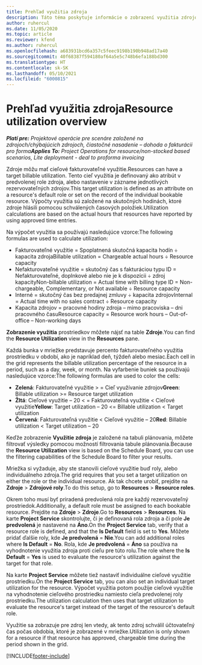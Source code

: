 ```yaml
---
title: Prehľad využitia zdroja
description: Táto téma poskytuje informácie o zobrazení využitia zdrojov v aplikácii Project Operations.
author: ruhercul
ms.date: 11/05/2020
ms.topic: article
ms.reviewer: kfend
ms.author: ruhercul
ms.openlocfilehash: a683931bcd6a357c5feec9198b190b948ad17a40
ms.sourcegitcommit: 40f68387f594180af64a5e5c748b6efa188bd300
ms.translationtype: HT
ms.contentlocale: sk-SK
ms.lasthandoff: 05/10/2021
ms.locfileid: "6000815"
---
```

# <a name="resource-utilization-overview"></a><span data-ttu-id="2d92a-103">Prehľad využitia zdroja</span><span class="sxs-lookup"><span data-stu-id="2d92a-103">Resource utilization overview</span></span>

<span data-ttu-id="2d92a-104">_**Platí pre:** Projektové operácie pre scenáre založené na zdrojoch/chýbajúcich zdrojoch, čiastočné nasadenie – dohoda o fakturácii pro forma_</span><span class="sxs-lookup"><span data-stu-id="2d92a-104">_**Applies To:** Project Operations for resource/non-stocked based scenarios, Lite deployment - deal to proforma invoicing_</span></span>

<span data-ttu-id="2d92a-105">Zdroje môžu mať cieľové fakturovateľné využitie.</span><span class="sxs-lookup"><span data-stu-id="2d92a-105">Resources can have a target billable utilization.</span></span> <span data-ttu-id="2d92a-106">Tento cieľ využitia je definovaný ako atribút v predvolenej role zdroja, alebo nastavenie v zázname jednotlivých rezervovateľných zdrojov.</span><span class="sxs-lookup"><span data-stu-id="2d92a-106">This target utilization is defined as an attribute on a resource's default role or set on the record of the individual bookable resource.</span></span> <span data-ttu-id="2d92a-107">Výpočty využitia sú založené na skutočných hodinách, ktoré zdroje hlásili pomocou schválených časových položiek.</span><span class="sxs-lookup"><span data-stu-id="2d92a-107">Utilization calculations are based on the actual hours that resources have reported by using approved time entries.</span></span>

<span data-ttu-id="2d92a-108">Na výpočet využitia sa používajú nasledujúce vzorce:</span><span class="sxs-lookup"><span data-stu-id="2d92a-108">The following formulas are used to calculate utilization:</span></span>

  - <span data-ttu-id="2d92a-109">Fakturovateľné využitie = Spoplatnená skutočná kapacita hodín ÷ kapacita zdroja</span><span class="sxs-lookup"><span data-stu-id="2d92a-109">Billable utilization = Chargeable actual hours ÷ Resource capacity</span></span>
  - <span data-ttu-id="2d92a-110">Nefakturovateľné využitie = skutočný čas s fakturáciou typu ID = Nefakturovateľné, doplnkové alebo nie je k dispozícii ÷ zdroj kapacity</span><span class="sxs-lookup"><span data-stu-id="2d92a-110">Non-billable utilization = Actual time with billing type ID = Non-chargeable, Complementary, or Not available ÷ Resource capacity</span></span>
  - <span data-ttu-id="2d92a-111">Interné = skutočný čas bez predajnej zmluvy ÷ kapacita zdrojov</span><span class="sxs-lookup"><span data-stu-id="2d92a-111">Internal = Actual time with no sales contract ÷ Resource capacity</span></span>
  - <span data-ttu-id="2d92a-112">Kapacita zdrojov = pracovné hodiny zdroja – mimo pracoviska – dni pracovného času</span><span class="sxs-lookup"><span data-stu-id="2d92a-112">Resource capacity = Resource work hours – Out-of-office – Non-working days</span></span>

<span data-ttu-id="2d92a-113">**Zobrazenie využitia** prostriedkov môžete nájsť na table **Zdroje**.</span><span class="sxs-lookup"><span data-stu-id="2d92a-113">You can find the **Resource Utilization** view in the **Resources** pane.</span></span>

<span data-ttu-id="2d92a-114">Každá bunka v mriežke predstavuje percento fakturovateľného využitia prostriedku v období, ako je napríklad deň, týždeň alebo mesiac.</span><span class="sxs-lookup"><span data-stu-id="2d92a-114">Each cell in the grid represents the billable utilization percentage of the resource in a period, such as a day, week, or month.</span></span> <span data-ttu-id="2d92a-115">Na vyfarbenie buniek sa používajú nasledujúce vzorce:</span><span class="sxs-lookup"><span data-stu-id="2d92a-115">The following formulas are used to color the cells:</span></span>

  - <span data-ttu-id="2d92a-116">**Zelená**: Fakturovateľné využitie > = Cieľ využívanie zdrojov</span><span class="sxs-lookup"><span data-stu-id="2d92a-116">**Green**: Billable utilization >= Resource target utilization</span></span>
  - <span data-ttu-id="2d92a-117">**Žltá**: Cieľové využitie – 20 < = Fakturovateľná využitie < Cieľové využitie</span><span class="sxs-lookup"><span data-stu-id="2d92a-117">**Yellow**: Target utilization – 20 <= Billable utilization < Target utilization</span></span>
  - <span data-ttu-id="2d92a-118">**Červená**: Fakturovateľná využitie < Cieľové využitie – 20</span><span class="sxs-lookup"><span data-stu-id="2d92a-118">**Red**: Billable utilization < Target utilization – 20</span></span>

<span data-ttu-id="2d92a-119">Keďže zobrazenie **Využitie zdroja** je založené na tabuli plánovania, môžete filtrovať výsledky pomocou možností filtrovania tabule plánovania.</span><span class="sxs-lookup"><span data-stu-id="2d92a-119">Because the **Resource Utilization** view is based on the Schedule Board, you can use the filtering capabilities of the Schedule Board to filter your results.</span></span>

<span data-ttu-id="2d92a-120">Mriežka si vyžaduje, aby ste stanovili cieľové využitie buď roly, alebo individuálneho zdroja.</span><span class="sxs-lookup"><span data-stu-id="2d92a-120">The grid requires that you set a target utilization on either the role or the individual resource.</span></span> <span data-ttu-id="2d92a-121">Ak tak chcete urobiť, prejdite na **Zdroje** > **Zdrojové roly**.</span><span class="sxs-lookup"><span data-stu-id="2d92a-121">To do this setup, go to **Resources** > **Resource roles**.</span></span>

<span data-ttu-id="2d92a-122">Okrem toho musí byť priradená predvolená rola pre každý rezervovateľný prostriedok.</span><span class="sxs-lookup"><span data-stu-id="2d92a-122">Additionally, a default role must be assigned to each bookable resource.</span></span> <span data-ttu-id="2d92a-123">Prejdite na **Zdroje** > **Zdroje**.</span><span class="sxs-lookup"><span data-stu-id="2d92a-123">Go to **Resources** > **Resources**.</span></span> <span data-ttu-id="2d92a-124">Na karte **Project Service** skontrolujte, či je definovaná rola zdroja a či pole **Je predvolená** je nastavené na **Áno**.</span><span class="sxs-lookup"><span data-stu-id="2d92a-124">On the **Project Service** tab, verify that a resource role is defined, and that the **Is Default** field is set to **Yes**.</span></span> <span data-ttu-id="2d92a-125">Môžete pridať ďalšie roly, kde **Je predvolená** = **Nie**.</span><span class="sxs-lookup"><span data-stu-id="2d92a-125">You can add additional roles where **Is Default** = **No**.</span></span> <span data-ttu-id="2d92a-126">Rola, kde **Je predvolená** = **Áno** sa používa na vyhodnotenie využitia zdroja proti cieľu pre túto rolu.</span><span class="sxs-lookup"><span data-stu-id="2d92a-126">The role where the **Is Default** = **Yes** is used to evaluate the resource's utilization against the target for that role.</span></span>

<span data-ttu-id="2d92a-127">Na karte **Project Service** môžete tiež nastaviť individuálne cieľové využitie prostriedku.</span><span class="sxs-lookup"><span data-stu-id="2d92a-127">On the **Project Service** tab, you can also set an individual target utilization for the resource.</span></span> <span data-ttu-id="2d92a-128">Výpočet využitia potom použije cieľové využitie na vyhodnotenie cieľového prostriedku namiesto cieľa predvolenej roly prostriedku.</span><span class="sxs-lookup"><span data-stu-id="2d92a-128">The utilization calculation then uses that target utilization to evaluate the resource's target instead of the target of the resource's default role.</span></span>

<span data-ttu-id="2d92a-129">Využitie sa zobrazuje pre zdroj len vtedy, ak tento zdroj schválil účtovateľný čas počas obdobia, ktoré je zobrazené v mriežke.</span><span class="sxs-lookup"><span data-stu-id="2d92a-129">Utilization is only shown for a resource if that resource has approved, chargeable time during the period shown in the grid.</span></span>


[!INCLUDE[footer-include](../includes/footer-banner.md)]